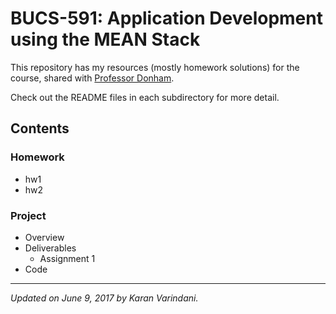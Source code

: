 # BUCS-591: Application Development using the MEAN Stack
This repository has my resources (mostly homework solutions) for the course, shared with [Professor Donham](http://www.bu.edu/cs/perry-donham/).

Check out the README files in each subdirectory for more detail.

## Contents

### Homework
* hw1
* hw2

### Project
* Overview
* Deliverables
  * Assignment 1
* Code

----
_Updated on June 9, 2017 by Karan Varindani._